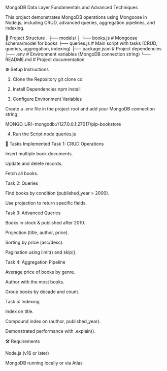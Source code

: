 MongoDB Data Layer Fundamentals and Advanced Techniques

This project demonstrates MongoDB operations using Mongoose in Node.js, including CRUD, advanced queries, aggregation pipelines, and indexing.

📂 Project Structure
.
├── models/
│   └── books.js         # Mongoose schema/model for books
├── queries.js          # Main script with tasks (CRUD, queries, aggregation, indexing)
├── package.json        # Project dependencies
├── .env                # Environment variables (MongoDB connection string)
└── README.md           # Project documentation

⚙️ Setup Instructions
1. Clone the Repository
git clone <your-repo-url>
cd <your-project-folder>

2. Install Dependencies
npm install

3. Configure Environment Variables

Create a .env file in the project root and add your MongoDB connection string:

MONGO_URI=mongodb://127.0.0.1:27017/plp-bookstore




4. Run the Script
node queries.js

📘 Tasks Implemented
Task 1: CRUD Operations

Insert multiple book documents.

Update and delete records.

Fetch all books.

Task 2: Queries

Find books by condition (published_year > 2000).

Use projection to return specific fields.

Task 3: Advanced Queries

Books in stock & published after 2010.

Projection (title, author, price).

Sorting by price (asc/desc).

Pagination using limit() and skip().

Task 4: Aggregation Pipeline

Average price of books by genre.

Author with the most books.

Group books by decade and count.

Task 5: Indexing

Index on title.

Compound index on (author, published_year).

Demonstrated performance with .explain().

🛠️ Requirements

Node.js (v16 or later)

MongoDB running locally or via Atlas